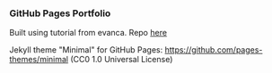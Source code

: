 ### GitHub Pages Portfolio

Built using tutorial from evanca. Repo [here](https://github.com/evanca/quick-portfolio)

Jekyll theme "Minimal" for GitHub Pages: https://github.com/pages-themes/minimal (CC0 1.0 Universal License)

